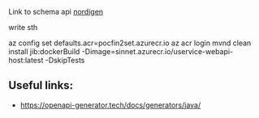 Link to schema api [nordigen](https://nordigen.com/docs/ais-schema.json)

write sth

az config set defaults.acr=pocfin2set.azurecr.io
az acr login
mvnd clean install jib:dockerBuild -Dimage=sinnet.azurecr.io/uservice-webapi-host:latest -DskipTests


## Useful links:
- https://openapi-generator.tech/docs/generators/java/
